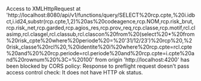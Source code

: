 Access to XMLHttpRequest at 'http://localhost:8080/api/v1/functions/query/SELECT%20rcp.cpte,%20i.idbct,i.id24,substr(rcp.cpte,1,2)%20as%20codeagence,rcp.NOM,rcp.risk_brut,rcp.risk_net,rcp.garded,rcp.agios_res,rcp.prov_req,rcp.classe,rcp.motif,rcl.clasimp,rcl.clasgel,rcl.classub,rcl.clascon%20from%20(select%20*%20from%20risk_cpte%20where%20periode%20=%20'31/12/23')%20rcp%20,%20risk_classe%20rcl%20,%20identite%20i%20where%20rcp.cpte=rcl.cpte%20and%20%20rcp.periode=rcl.periode%20and%20rcp.cpte=i.cpte%20and%20rownum%20%3C=%20100' from origin 'http://localhost:4200' has been blocked by CORS policy: Response to preflight request doesn't pass access control check: It does not have HTTP ok status.

